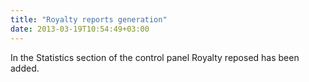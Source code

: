```yaml
---
title: "Royalty reports generation"
date: 2013-03-19T10:54:49+03:00
---
```


In the Statistics section of the control panel Royalty reposed has been added.